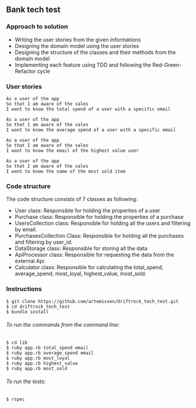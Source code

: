 ## Bank tech test

### Approach to solution
- Writing the user stories from the given informations
- Designing the domain model using the user stories
- Designing the structure of the classes and their methods from the domain model
- Implementing each feature using TDD and following the Red-Green-Refactor cycle

### User stories

```
As a user of the app
So that I am aware of the sales
I want to know the total spend of a user with a specific email

As a user of the app
So that I am aware of the sales
I want to know the average spend of a user with a specific email

As a user of the app
So that I am aware of the sales
I want to know the email of the highest value user

As a user of the app
So that I am aware of the sales
I want to know the name of the most sold item

```

### Code structure

The code structure consists of 7 classes as following:
- User class: Responsible for holding the properties of a user
- Purchase class: Responsible for holding the properties of a purchase
- UsersCollection class: Responsible for holding all the users and filtering by email.
- PurchasesCollection Class: Responsible for holding all the purchases and filtering by user_id.
- DataStorage class: Responsible for storing all the data
- ApiProcessor class: Responsible for requesting the data from the external Api
- Calculator class: Responsible for calculating the total_spend, average_spend, most_loyal, highest_value, most_sold.


### Instructions
```
$ git clone https://github.com/artemisxen/Driftrock_tech_test.git
$ cd driftrock_tech_test
$ bundle install
```

###### To run the commands from the command line:
```
$ cd lib
$ ruby app.rb total_spend email
$ ruby app.rb average_spend email
$ ruby app.rb most_loyal
$ ruby app.rb highest_value
$ ruby app.rb most_sold

```

###### To run the tests:
```
$ rspec
```
